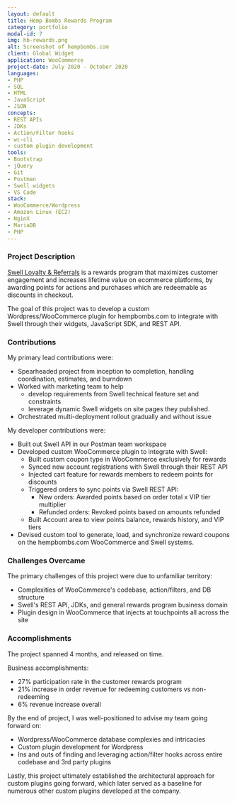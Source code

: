 ```yaml
---
layout: default
title: Hemp Bombs Rewards Program
category: portfolio
modal-id: 7
img: hb-rewards.png
alt: Screenshot of hempbombs.com
client: Global Widget
application: WooCommerce
project-date: July 2020 - October 2020
languages:
- PHP
- SQL
- HTML
- JavaScript
- JSON
concepts:
- REST APIs
- JDKs
- Action/Filter hooks
- wc-cli
- custom plugin development
tools:
- Bootstrap
- jQuery
- Git
- Postman
- Swell widgets
- VS Code
stack:
- WooCommerce/Wordpress
- Amazon Linux (EC2)
- NginX
- MariaDB
- PHP
---
```


### Project Description

[Swell Loyalty & Referrals](https://www.yotpo.com/platform/loyalty/) is a rewards program that maximizes customer engagement and increases lifetime value on ecommerce platforms, by awarding points for actions and purchases which are redeemable as discounts in checkout.

The goal of this project was to develop a custom Wordpress/WooCommerce plugin for hempbombs.com to integrate with Swell through their widgets, JavaScript SDK, and REST API.

### Contributions

My primary lead contributions were:

- Spearheaded project from inception to completion, handling coordination, estimates, and burndown
- Worked with marketing team to help
  - develop requirements from Swell technical feature set and constraints
  - leverage dynamic Swell widgets on site pages they published.
- Orchestrated multi-deployment rollout gradually and without issue

My developer contributions were:

- Built out Swell API in our Postman team workspace
- Developed custom WooCommerce plugin to integrate with Swell:
  - Built custom coupon type in WooCommerce exclusively for rewards
  - Synced new account registrations with Swell through their REST API
  - Injected cart feature for rewards members to redeem points for discounts
  - Triggered orders to sync points via Swell REST API:
    - New orders: Awarded points based on order total x VIP tier multiplier
    - Refunded orders: Revoked points based on amounts refunded
  - Built Account area to view points balance, rewards history, and VIP tiers
- Devised custom tool to generate, load, and synchronize reward coupons on the hempbombs.com WooCommerce and Swell systems.

### Challenges Overcame

The primary challenges of this project were due to unfamiliar territory:

- Complexities of WooCommerce's codebase, action/filters, and DB structure
- Swell's REST API, JDKs, and general rewards program business domain
- Plugin design in WooCommerce that injects at touchpoints all across the site

### Accomplishments

The project spanned 4 months, and released on time.

Business accomplishments:

- 27% participation rate in the customer rewards program
- 21% increase in order revenue for redeeming customers vs non-redeeming
- 6% revenue increase overall

By the end of project, I was well-positioned to advise my team going forward on:

- Wordpress/WooCommerce database complexies and intricacies
- Custom plugin development for Wordpress
- Ins and outs of finding and leveraging action/filter hooks across entire codebase and 3rd party plugins

Lastly, this project ultimately established the architectural approach for custom plugins going forward, which later served as a baseline for numerous other custom plugins developed at the company.
